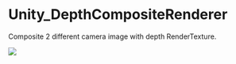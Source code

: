 # Unity_DepthCompositeRenderer

Composite 2 different camera image with depth RenderTexture.

![](https://github.com/XJINE/Unity_DepthCompositeRendererblob/master/screenshot.png)